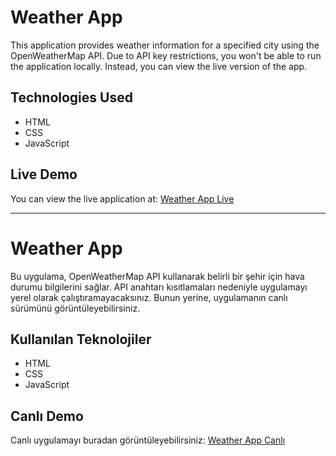 # Weather App

This application provides weather information for a specified city using the OpenWeatherMap API. Due to API key restrictions, you won't be able to run the application locally. Instead, you can view the live version of the app.

## Technologies Used

- HTML
- CSS
- JavaScript

## Live Demo

You can view the live application at: [Weather App Live](https://seckindeveloper-weatherapp.netlify.app/)

---

# Weather App

Bu uygulama, OpenWeatherMap API kullanarak belirli bir şehir için hava durumu bilgilerini sağlar. API anahtarı kısıtlamaları nedeniyle uygulamayı yerel olarak çalıştıramayacaksınız. Bunun yerine, uygulamanın canlı sürümünü görüntüleyebilirsiniz.

## Kullanılan Teknolojiler

- HTML
- CSS
- JavaScript

## Canlı Demo

Canlı uygulamayı buradan görüntüleyebilirsiniz: [Weather App Canlı](https://seckindeveloper-weatherapp.netlify.app/)

